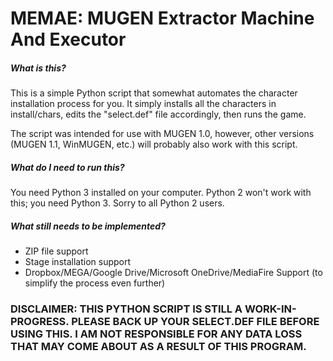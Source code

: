# MEMAE: MUGEN Extractor Machine And Executor

##### What is this?
This is a simple Python script that somewhat automates the character installation process for you.  It simply installs all the characters in install/chars, edits the "select.def" file accordingly, then runs the game.

The script was intended for use with MUGEN 1.0, however, other versions (MUGEN 1.1, WinMUGEN, etc.) will probably also work with this script.

##### What do I need to run this?
You need Python 3 installed on your computer.  Python 2 won't work with this; you need Python 3.  Sorry to all Python 2 users.

##### What still needs to be implemented?
 - ZIP file support
 - Stage installation support
 - Dropbox/MEGA/Google Drive/Microsoft OneDrive/MediaFire Support (to simplify the process even further)
 
### DISCLAIMER:  THIS PYTHON SCRIPT IS STILL A WORK-IN-PROGRESS.  PLEASE BACK UP YOUR SELECT.DEF FILE BEFORE USING THIS.  I AM NOT RESPONSIBLE FOR ANY DATA LOSS THAT MAY COME ABOUT AS A RESULT OF THIS PROGRAM.